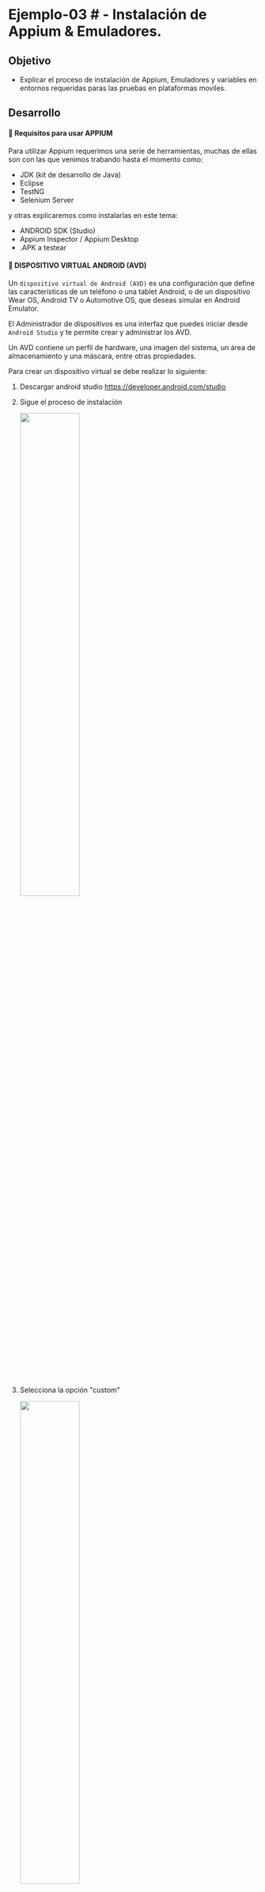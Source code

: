 # Ejemplo-03 # - Instalación de Appium & Emuladores.

## Objetivo

- Explicar el proceso de instalación de Appium, Emuladores y variables en entornos requeridas paras las pruebas en plataformas moviles.

## Desarrollo

#### :round_pushpin: Requisitos para usar APPIUM

Para utilizar Appium requerimos una serie de herramientas, muchas de ellas son con las que venimos trabando hasta el momento como:

- JDK (kit de desarrollo de Java)
- Eclipse
- TestNG
- Selenium Server

y otras explicaremos como instalarlas en este tema:

- ANDROID SDK (Studio)
- Appium Inspector / Appium Desktop
- .APK a testear


#### :round_pushpin: DISPOSITIVO VIRTUAL ANDROID (AVD)

Un `dispositivo virtual de Android (AVD)` es una configuración que define las características de un teléfono o una tablet Android, o de un dispositivo Wear OS, Android TV o Automotive OS, que deseas simular en Android Emulator. 

El Administrador de dispositivos es una interfaz que puedes iniciar desde `Android Studio` y te permite crear y administrar los AVD.

Un AVD contiene un perfil de hardware, una imagen del sistema, un área de almacenamiento y una máscara, entre otras propiedades.

Para crear un dispositivo virtual se debe realizar lo siguiente:

1. Descargar android studio https://developer.android.com/studio
2. Sigue el proceso de instalación

    <img src="assets/android1.png" width="50%"> 

3. Selecciona la opción "custom"

    <img src="assets/android2.png" width="50%"> 

4. En esta pantalla copia el path de la locación de la SDK de android, ya que lo requerirá para configurar la variable de ambiente de `ANDROID_HOME` más adelante.

    <img src="assets/android3.png" width="50%"> 

5. Una vez finalizada en instalación, en la pantalla principal de android seleccionar la opción `“Virtual Device Manager”`

    <img src="assets/android4.png" width="50%"> 

6. Realizar click en `"Create un virtual device"`

    <img src="assets/android5.png" width="50%"> 

7. Selecciona el dispositivo que quieras emular de la lista (se recomienda los que tienen el simbolo de play store)

    <img src="assets/android6.png" width="50%"> 

8. Descarga el la versión de android que quieras tener instalada en el dispositivo virtual

    <img src="assets/android7.png" width="50%"> 
9. Al finalizar la instalación veremos la siguiente pantalla

    <img src="assets/android8.png" width="50%"> 

10. Al clickear en el botón de play se abrirá el AVD creado

    <img src="assets/android9.png" width="50%"> 


#### :round_pushpin: Android Debug Bridge (adb)

`Android Debug Bridge (adb)` es una herramienta de línea de comandos versátil que te permite comunicarte con un dispositivo. El comando adb permite realizar una variedad de acciones en el dispositivo, como instalar y depurar apps, y proporciona acceso a un shell de Unix que puedes usar para ejecutar distintos comandos en un dispositivo. Es un programa cliente-servidor que incluye tres componentes:

- `Un cliente`, que envía comandos. El cliente se ejecuta en tu máquina de desarrollo. Puedes invocar un cliente desde un terminal de línea de comandos emitiendo un comando adb.
- `Un daemon (adbd)`, que ejecuta comandos en un dispositivo. El daemon se ejecuta como un proceso en segundo plano en cada dispositivo.
- `Un servidor`, que administra la comunicación entre el cliente y el daemon. El servidor se ejecuta en tu máquina de desarrollo como un proceso en segundo plano.


`adb` está incluido en el paquete de herramientas de la plataforma de Android SDK. 

<img src="assets/adb.png"> 

> para mas información visitar: https://developer.android.com/studio/command-line/adb?hl=es-419


#### :round_pushpin: VARIABLES DE ENTORNO (`JAVA_HOME` y `ANDROID_HOME`)

__¿Que son variables de entorno?__

Una variable de entorno es `un valor dinámico` que el sistema operativo y otros programas pueden utilizar para determinar la información específica de su ordenador.

En otras palabras, una variable de entorno es algo que representa otra cosa, como una ubicación en el equipo, un número de versión, una lista de objetos, etc.

Las variables de entorno están rodeadas por el signo de porcentaje (%), como en %temp%, para distinguirlas del texto normal.

Existen dos tipos de variables de entorno, variables de entorno del usuario y variables de entorno del sistema:

- `Variables de entorno de usuario`:son variables de entorno específicas para cada cuenta de usuario. Esto significa que el valor de una variable de entorno cuando se inicia sesión como un usuario puede ser diferente al valor de la misma variable de entorno cuando se inicia sesión como un usuario diferente en el mismo equipo.

- `Variables de entorno del sistema`: Las variables de entorno del sistema se extienden más allá de un solo usuario, aplicándose a cualquier usuario que pueda existir o que se cree en el futuro. La mayoría de las variables de entorno del sistema apuntan a ubicaciones importantes como la carpeta Windows.

Algunas de las variables de entorno más comunes en los sistemas Windows incluyen `%path%`, `%programfiles%`, `%temp%`, y `%systemroot%`, aunque hay muchas otras.

`Appium` necesitará consumir las `variables de entorno JAVA_HOME y ANDROID_HOME` por lo que siguiendo estos pasos podrás configurarlas:

- `JAVA_HOME`: dirige al directorio donde está instalado Java Runtime Environment o Java Development Kit en el sistema. Por ejemplo: `JAVA_HOME=/Library/Java/JavaVirtualMachines/jdk-12.0.1.jdk/Contents/Home/bin`

- `ANDROID_HOME`: el valor va a ser la ruta donde fue instalado nuestras versiones de Android, se puede visualizar en el “Android SDK Manager” (Para abrir SDK Manager desde Android Studio, haz clic en Tools > SDK Manager) . Por Ejemplo: `ANDROID_HOME=/Users/Library/Android/sdk`

> La ubicacion variara dependiendo de la ruta seleccionada al momento de instalar android y java.

__¿Como configurar las variables de entorno?__
 
 `WINDOWS`
1. Ir al menú Inicio y escriba Configuración avanzada del sistema.
2. Haga clic en Ver la configuración avanzada del sistema de la lista para abrir Propiedades del sistema.
3. Vaya a la pestaña Avanzado y haga clic en el botón Variable de entornos.
    <img src="assets/appium1.png" width="50%"> 
4. En la ventana Variable de entorno, haga clic en el botón Nuevo debajo de la variable Sistema.
5. En la variable de sistema Editar , indique el nombre de la variable como JAVA_HOME y el valor de la variable como la ruta al directorio JDK.
    <img src="assets/appium2.png" width="50%"> 
6. Haga clic en OK 
7. Ahora vuelva a la ventana Variable de entorno y seleccione Ruta en la variable Sistema.
    <img src="assets/appium3.png" width="50%"> 
8. Haga clic en el botón Editar para abrir la ventana Editar variable de entorno.
    <img src="assets/appium4.png" width="50%"> 
9. Haga clic en el botón Nuevo y escriba %JAVA_HOME%\bin
    <img src="assets/appium5.png" width="50%"> 
10. Haga clic en Aceptar para aplicar los cambios.
11. Para probar la configuración, abra Símbolo del sistema escriba echo %JAVA_HOME% y presione Enter. Esto debería imprimir el directorio del JDK al que apunta el JAVA_HOME. En cambio, si ve un espacio, significa que ha fallado en la configuración de la variable de entorno.
    <img src="assets/appium6.png" width="50%"> 
12. Realice los mismos pasos para configurar la variable de entorno ANDROID_HOME


 `MAC`

1. Abre la terminal de mac y escribe: Open ~/.bash_profile 
2. Escribe export JAVA_HOME=$(/usr/libexec/java_home) y guarda los cambios.
3. Escribe nuevamente en la terminal source ~/.bash_profile
4. Ahora en la terminal escribe echo $JAVA_HOME para ver el valor, deberias ver lo siguiente dependiendo de la versión de java que tengas instalada: /Library/Java/JavaVirtualMachines/jdk1.8.0_111.jdk/Contents/Home
5. Repite los mismos pasos para la variable de entorno ANDROID_HOME

#### :round_pushpin: Instalación APPIUM



#### :round_pushpin: Configuración de Entorno APPIUM

En la configuración de Appum debemos ingresar los valores de las variables `JAVA_HOME` y `ANDROID_HOME` en la siguiente pantalla:

<img src="assets/conf_appium1.png" width="50%"> 
<img src="assets/conf_appium2.png" width="50%"> 


#### :round_pushpin: Formato de Aplicaciones Moviles (.ipa vs .apk)

Las aplicaciones moviles pueden venir en los siguientes formatos dependiendo del Sistema operativo

`APK = Paquete de aplicaciones de Android`

El paquete de aplicación de Android es el formato de archivo de paquete utilizado para distribuir e instalar aplicaciones en el sistema operativo Android de Google y en otros sistemas operativos, como Blackberry. En pocas palabras, es una aplicación de Android. Cuando crea una aplicación de Android con App Press, exportamos y le enviamos un archivo APK.

`IPA = Archivo de aplicaciones de iPhone`

Un archivo `.ipa` es un archivo de almacenamiento de aplicaciones de iOS que almacena una aplicación de iOS. Por lo general, está encriptado con la tecnología FairPlay DRM de Apple. Cada archivo .ipa se comprime con un binario para la arquitectura ARM y solo se puede instalar en un dispositivo iOS. En pocas palabras, es una aplicación para iOS. Cuando crea una aplicación para iOS con App Press, exportamos y le enviamos un archivo IPA.


<img src="assets/apps.png" width="50%"> 


#### :round_pushpin: Errores comunes y pasos para la resolución de problemas en Appium

1. `error: – Se requieren las siguientes capacidades deseadas, pero no se proporcionan: nombre del dispositivo, nombre de la plataforma`: Agregue las capacidades necesarias: nombre del dispositivo, nombre de la plataforma en el script APPIUM. por ejemplo: dc.setCapability («deviceName», «Emulator»); dc.setCapability («platformName», «Android»);

2. `error: no se pudo encontrar adb. Configure la variable de entorno ANDROID_HOME con la ruta del directorio raíz del SDK de Android.`:Probablemente necesite configurar una ruta de directorio raíz del SDK en el sistema ‘Variables de entorno’ en la columna ‘Ruta’.

3. `error: org.openqa.selenium.SessionNotCreatedException: No se pudo crear una nueva sesión.`: Debe establecer la ruta correcta de la aplicación y reiniciar el servidor de Appium.

#### :round_pushpin: Limitaciones al usar APPIUM

+ Appium no admite pruebas en la versión de Android inferior a 4.2
+ Soporte limitado para pruebas de aplicaciones híbridas. Por ejemplo: la acción de transferencia de la aplicación desde la aplicación web no se puede probar de forma nativa y viceversa.
+ No hay soporte para ejecutar Appium Inspector en Microsoft Windows.